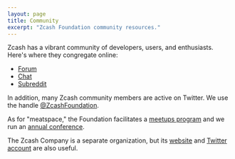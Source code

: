 ```yaml
---
layout: page
title: Community
excerpt: "Zcash Foundation community resources."
---
```


Zcash has a vibrant community of developers, users, and enthusiasts. Here's where they congregate online:

- [Forum](https://forum.zcashcommunity.com/)
- [Chat](https://chat.zcashcommunity.com/)
- [Subreddit](https://reddit.com/r/zec)

In addition, many Zcash community members are active on Twitter. We use the handle [@ZcashFoundation](https://twitter.com/zcashfoundation).

As for "meatspace," the Foundation facilitates a [meetups program](https://www.zfnd.org/meetups/) and we run an [annual conference](https://www.zfnd.org/zcon/).

The Zcash Company is a separate organization, but its [website](https://z.cash/) and [Twitter account](https://twitter.com/zcashco) are also useful.
